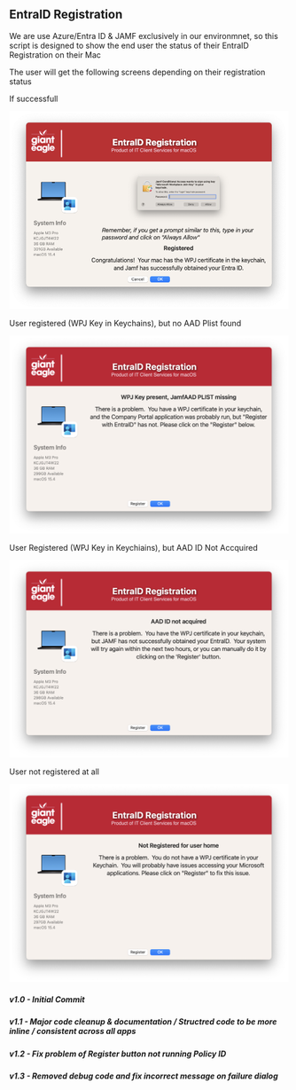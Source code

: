 ## EntraID Registration

We are use Azure/Entra ID & JAMF exclusively in our environmnet, so this script is designed to show the end user the status of their EntraID Registration on their Mac

The user will get the following screens depending on their registration status

If successfull

![](/EntraIDRegistration/Entra_Success.png)

User registered (WPJ Key in Keychains), but no AAD Plist found

![](/EntraIDRegistration/EntraID_Plist_missing.png)

User Registered (WPJ Key in Keychiains), but AAD ID Not Accquired

![](/EntraIDRegistration/EntraID_No_AAD.png)

User not registered at all

![](/EntraIDRegistration/Entra_Failure.png)


##### _v1.0 - Initial Commit_
##### _v1.1 - Major code cleanup & documentation / Structred code to be more inline / consistent across all apps_
##### _v1.2 - Fix problem of Register button not running Policy ID_
##### _v1.3 - Removed debug code and fix incorrect message on failure dialog_

